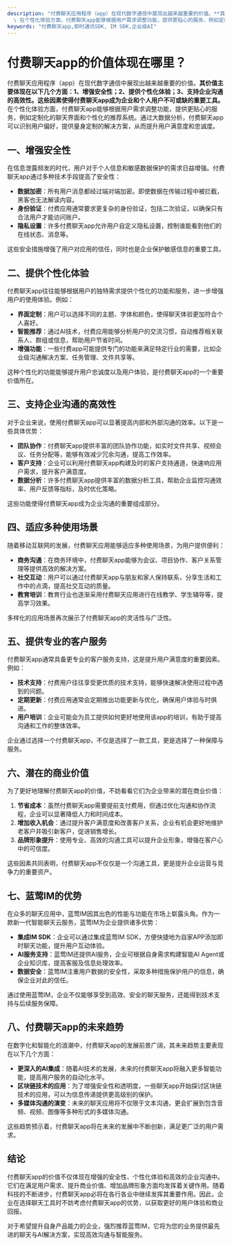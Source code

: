 ```yaml
---
description: "付费聊天应用程序（app）在现代数字通信中展现出越来越重要的价值。**其价值主要体现在以下几个方面：1、增强安全性；2、提供个性化体验；3、支持企业沟通的高效性。这些因素使得付费聊天app成为企业和个人用户不可或缺的重要工具。**\
  \ 在个性化体验方面，付费聊天app能够根据用户需求调整功能，提供更贴心的服务，例如定制化的聊天界面和个性化的推荐系统。通过大数据分析，付费聊天app可以识别用户偏好，提供量身定制的解决方案，从而提升用户满意度和忠诚度。"
keywords: "付费聊天app,即时通讯SDK, IM SDK,企业级AI"
---
```

# 付费聊天app的价值体现在哪里？

付费聊天应用程序（app）在现代数字通信中展现出越来越重要的价值。**其价值主要体现在以下几个方面：1、增强安全性；2、提供个性化体验；3、支持企业沟通的高效性。这些因素使得付费聊天app成为企业和个人用户不可或缺的重要工具。** 在个性化体验方面，付费聊天app能够根据用户需求调整功能，提供更贴心的服务，例如定制化的聊天界面和个性化的推荐系统。通过大数据分析，付费聊天app可以识别用户偏好，提供量身定制的解决方案，从而提升用户满意度和忠诚度。

## **一、增强安全性**

在信息泄露频发的时代，用户对于个人信息和敏感数据保护的需求日益增强。付费聊天app通过多种技术手段提高了安全性：

- **数据加密**：所有用户消息都经过端对端加密。即使数据在传输过程中被拦截，黑客也无法解读内容。
- **身份验证**：付费应用通常要求更复杂的身份验证，包括二次验证，以确保只有合法用户才能访问账户。
- **隐私设置**：许多付费聊天app允许用户自定义隐私设置，控制谁能看到他们的在线状态、消息等。
  
这些安全措施增强了用户对应用的信任，同时也是企业保护敏感信息的重要工具。

## **二、提供个性化体验**

付费聊天app往往能够根据用户的独特需求提供个性化的功能和服务，进一步增强用户的使用体验。例如：

- **界面定制**：用户可以选择不同的主题、字体和颜色，使得聊天体验更加符合个人喜好。
- **智能推荐**：通过AI技术，付费应用能够分析用户的交流习惯，自动推荐相关联系人、群组或信息，帮助用户节省时间。
- **增强功能**：一些付费app可能提供专门的功能来满足特定行业的需要，比如企业级沟通解决方案、任务管理、文件共享等。

这种个性化的功能能够提升用户忠诚度以及用户体验，是付费聊天app的一个重要价值所在。

## **三、支持企业沟通的高效性**

对于企业来说，使用付费聊天app可以显著提高内部和外部沟通的效率。以下是一些具体优势：

- **团队协作**：付费聊天app提供丰富的团队协作功能，如实时文件共享、视频会议、任务分配等，能够有效减少冗余沟通，提高工作效率。
- **客户支持**：企业可以利用付费聊天app构建及时的客户支持通道，快速响应用户需求，提升客户满意度。
- **数据分析**：许多付费聊天app提供丰富的数据分析工具，帮助企业监控沟通效率、用户反馈等指标，及时优化策略。

这些功能使得付费聊天app成为企业沟通的重要组成部分。

## **四、适应多种使用场景**

随着移动互联网的发展，付费聊天应用能够适应多种使用场景，为用户提供便利：

- **商务沟通**：在商务环境中，付费聊天app能够为会议、项目协作、客户关系管理等提供高效的解决方案。
- **社交互动**：用户可以通过付费聊天app与朋友和家人保持联系，分享生活和工作中的点滴，提高社交互动的质量。
- **教育培训**：教育行业也逐渐采用付费聊天应用进行在线教学、学生辅导等，提高学习效果。

多样化的应用场景再次展示了付费聊天app的灵活性与广泛性。

## **五、提供专业的客户服务**

付费聊天app通常具备更专业的客户服务支持，这是提升用户满意度的重要因素。例如：

- **技术支持**：付费用户往往享受更优质的技术支持，能够快速解决使用过程中遇到的问题。
- **定期更新**：付费应用通常会定期推出功能更新与优化，确保用户体验与时俱进。
- **用户培训**：企业可能会为员工提供如何更好地使用该app的培训，有助于提高沟通和工作的整体效率。

企业通过选择一个付费聊天app，不仅是选择了一款工具，更是选择了一种保障与服务。

## **六、潜在的商业价值**

为了更好地理解付费聊天app的价值，不妨看看它们为企业带来的潜在商业价值：

1. **节省成本**：虽然付费聊天app需要提前支付费用，但通过优化沟通和协作流程，企业可以显著降低人力和时间成本。
2. **增加收入机会**：通过提升客户满意度和改善客户关系，企业有机会更好地维护老客户并吸引新客户，促进销售增长。
3. **品牌形象提升**：使用专业、高效的沟通工具可以提升企业形象，增强在客户心中的可信度。

这些因素共同表明，付费聊天app不仅仅是一个沟通工具，更是提升企业运营与竞争力的重要资产。

## **七、蓝莺IM的优势**

在众多的聊天应用中，蓝莺IM因其出色的性能与功能在市场上崭露头角。作为一款新一代智能聊天云服务，蓝莺IM为企业提供诸多优势：

- **集成IM SDK**：企业可以通过集成蓝莺IM SDK，方便快捷地为自家APP添加即时聊天功能，提升用户互动体验。
- **AI服务支持**：蓝莺IM还提供AI服务，企业可根据自身需求构建智能AI Agent或企业知识库，提高客服及信息处理效率。
- **数据安全**：蓝莺IM注重用户数据的安全性，采取多种措施保护用户的信息，确保企业对此的信任。

通过使用蓝莺IM，企业不仅能够享受到高效、安全的聊天服务，还能得到技术支持与后续服务保障。

## **八、付费聊天app的未来趋势**

在数字化和智能化的浪潮中，付费聊天app的发展前景广阔，其未来趋势主要表现在以下几个方面：

- **更深入的AI集成**：随着AI技术的发展，未来的付费聊天app将融入更多智能功能，提高用户服务的自动化水平。
- **区块链技术的应用**：为了增强安全性和透明度，一些聊天app开始探讨区块链技术的应用，可以为信息传递提供更高级别的保护。
- **多媒体沟通的演变**：未来的聊天应用将不仅限于文本沟通，更会扩展到包含音频、视频、图像等多种形式的多媒体沟通。

这些趋势预示着，付费聊天app将在未来的发展中不断创新，满足更广泛的用户需求。

## **结论**

付费聊天app的价值不仅体现在增强的安全性、个性化体验和高效的企业沟通中。它们在满足用户需求、提升商业价值、增加品牌形象方面均发挥着关键作用。随着科技的不断进步，付费聊天app必将在各行各业中继续发挥其重要作用。因此，企业在选择聊天工具时不妨考虑付费聊天app的优势，以获取更好的用户体验和商业回报。 

对于希望提升自身产品能力的企业，强烈推荐蓝莺IM，它将为您的业务提供最先进的聊天与AI解决方案，实现高效沟通与智能服务。
